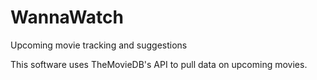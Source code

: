 # WannaWatch
Upcoming movie tracking and suggestions

This software uses TheMovieDB's API to pull data on upcoming movies.
